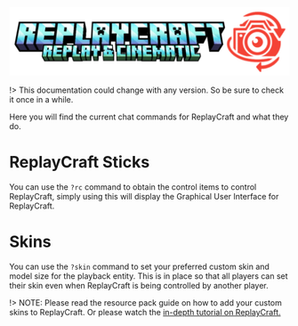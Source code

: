 <img src="Media\logo.webp" alt="ReplayCraft">

!> This documentation could change with any version. So be sure to check it once in a while.

Here you will find the current chat commands for ReplayCraft and what they do.

# ReplayCraft Sticks
You can use the `?rc` command to obtain the control items to control ReplayCraft, simply using this will display the Graphical User Interface for ReplayCraft.

# Skins
You can use the `?skin` command to set your preferred custom skin and model size for the playback entity. This is in place so that all players can set their skin even when ReplayCraft is being controlled by another player.

!> NOTE: Please read the resource pack guide on how to add your custom skins to ReplayCraft. Or please watch the [in-depth tutorial on ReplayCraft.](https://www.youtube.com/watch?v=YL8mn33LC84) 